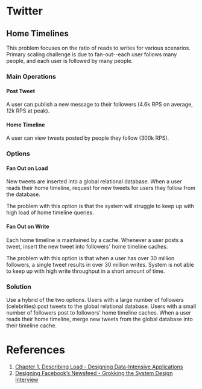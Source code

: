 # Twitter
## Home Timelines
This problem focuses on the ratio of reads to writes for various scenarios. Primary scaling challenge is due to fan-out--each user follows many people, and each user is followed by many people.
### Main Operations
#### Post Tweet
A user can publish a new message to their followers (4.6k RPS on average, 12k RPS at peak).
#### Home Timeline
A user can view tweets posted by people they follow (300k RPS).
### Options
#### Fan Out on Load
New tweets are inserted into a global relational database. When a user reads their home timeline, request for new tweets for users they follow from the database.

The problem with this option is that the system will struggle to keep up with high load of home timeline queries.
#### Fan Out on Write
Each home timeline is maintained by a cache. Whenever a user posts a tweet, insert the new tweet into followers' home timeline caches.

The problem with this option is that when a user has over 30 million followers, a single tweet results in over 30 million writes. System is not able to keep up with high write throughput in a short amount of time.
### Solution
Use a hybrid of the two options. Users with a large number of followers (celebrities) post tweets to the global relational database. Users with a small number of followers post to followers' home timeline caches. When a user reads their home timeline, merge new tweets from the global database into their timeline cache.
# References
1. [Chapter 1, Describing Load - Designing Data-Intensive Applications](https://www.amazon.com/Designing-Data-Intensive-Applications-Reliable-Maintainable/dp/1449373321)
1. [Designing Facebook’s Newsfeed - Grokking the System Design Interview](https://www.educative.io/collection/page/5668639101419520/5649050225344512/5641332169113600)
